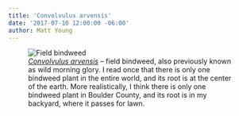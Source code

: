```yaml
---
title: 'Convolvulus arvensis'
date: '2017-07-10 12:00:00 -06:00'
author: Matt Young
---
```

<figure>
<img src="{{ site.baseurl }}/uploads/2017/IMG_1800_Bindweed_600.JPG" alt="Field bindweed"/>
<figcaption>
<a href="https://en.wikipedia.org/wiki/Convolvulus_arvensis"><i>Convolvulus arvensis</i></a> &ndash; field bindweed, also previously known as wild morning glory. I read once that there is only one bindweed plant in the entire world, and its root is at the center of the earth. More realistically, I think there is only one bindweed plant in Boulder County, and its root is in my backyard, where it passes for lawn. 
</figcaption>
</figure>
